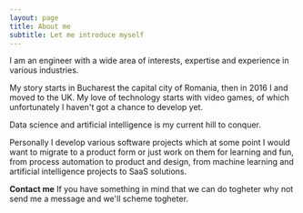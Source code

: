 ```yaml
---
layout: page
title: About me
subtitle: Let me introduce myself
---
```


I am an engineer with a wide area of interests, expertise and experience in various industries.

My story starts in Bucharest the capital city of Romania, then in 2016 I and moved to the UK.
My love of technology starts with video games, of which unfortunately I haven't got a chance to develop yet.

Data science and artificial intelligence is my current hill to conquer.

Personally I develop various software projects which at some point I would want to migrate to a product form or just work on them for learning and fun, from process automation to product and design, from machine learning and artificial intelligence projects to SaaS solutions.

<!-- ### My story

Why don't you just watch [my movie](https://ciobanul.co.uk) and it will answer **all** your questions. -->

**Contact me**
If you have something in mind that we can do togheter why not send me a message and we'll scheme togheter.

<br>
<script charset="utf-8" type="text/javascript" src="//js.hsforms.net/forms/embed/v2.js"></script>
<script>
  hbspt.forms.create({
    region: "na1",
    portalId: "9196907",
    formId: "eb1b85e6-0209-4f30-997f-4b7305d32b3d"
  });
</script>